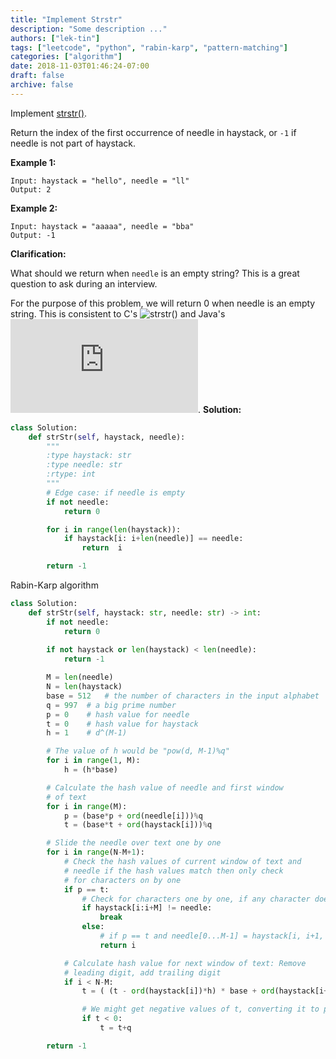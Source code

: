 ```yaml
---
title: "Implement Strstr"
description: "Some description ..."
authors: ["lek-tin"]
tags: ["leetcode", "python", "rabin-karp", "pattern-matching"]
categories: ["algorithm"]
date: 2018-11-03T01:46:24-07:00
draft: false
archive: false
---
```

Implement [strstr()](http://www.cplusplus.com/reference/cstring/strstr/).

Return the index of the first occurrence of needle in haystack, or `-1` if needle is not part of haystack.

**Example 1:**
```
Input: haystack = "hello", needle = "ll"
Output: 2
```
**Example 2:**
```
Input: haystack = "aaaaa", needle = "bba"
Output: -1
```
**Clarification:**

What should we return when `needle` is an empty string? This is a great question to ask during an interview.

For the purpose of this problem, we will return 0 when needle is an empty string. This is consistent to C's ![strstr()](http://www.cplusplus.com/reference/cstring/strstr/) and Java's ![indexOf()](https://docs.oracle.com/javase/7/docs/api/java/lang/String.html#indexOf(java.lang.String)).
**Solution:**
```python
class Solution:
    def strStr(self, haystack, needle):
        """
        :type haystack: str
        :type needle: str
        :rtype: int
        """
        # Edge case: if needle is empty
        if not needle:
            return 0

        for i in range(len(haystack)):
            if haystack[i: i+len(needle)] == needle:
                return  i

        return -1
```
Rabin-Karp algorithm
```python
class Solution:
    def strStr(self, haystack: str, needle: str) -> int:
        if not needle:
            return 0
        
        if not haystack or len(haystack) < len(needle):
            return -1

        M = len(needle)
        N = len(haystack)
        base = 512   # the number of characters in the input alphabet
        q = 997  # a big prime number
        p = 0    # hash value for needle
        t = 0    # hash value for haystack
        h = 1    # d^(M-1)

        # The value of h would be "pow(d, M-1)%q"
        for i in range(1, M):
            h = (h*base)

        # Calculate the hash value of needle and first window
        # of text
        for i in range(M):
            p = (base*p + ord(needle[i]))%q
            t = (base*t + ord(haystack[i]))%q

        # Slide the needle over text one by one
        for i in range(N-M+1):
            # Check the hash values of current window of text and
            # needle if the hash values match then only check
            # for characters on by one
            if p == t:
                # Check for characters one by one, if any character doesn't match, break the current ith iter
                if haystack[i:i+M] != needle:
                    break
                else:
                    # if p == t and needle[0...M-1] = haystack[i, i+1, ...i+M-1] 
                    return i

            # Calculate hash value for next window of text: Remove
            # leading digit, add trailing digit
            if i < N-M:
                t = ( (t - ord(haystack[i])*h) * base + ord(haystack[i+M]) ) % q

                # We might get negative values of t, converting it to positive
                if t < 0:
                    t = t+q

        return -1
```